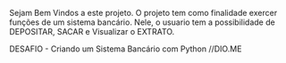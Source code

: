 Sejam Bem Vindos a este projeto.
O projeto tem como finalidade exercer funções de um sistema bancário.
Nele, o usuario tem a possibilidade de DEPOSITAR, SACAR e Visualizar o EXTRATO.

DESAFIO - Criando um Sistema Bancário com Python //DIO.ME
